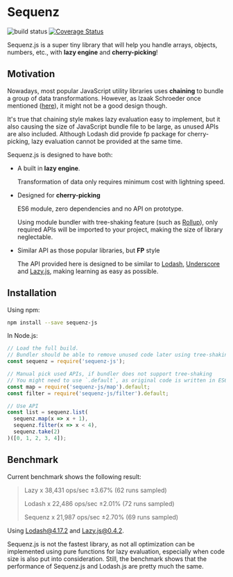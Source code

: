 Sequenz
=======

![build status](https://api.travis-ci.org/laysent/sequenz.svg?branch=master)
[![Coverage Status](https://coveralls.io/repos/github/laysent/sequenz/badge.svg?branch=master)](https://coveralls.io/github/laysent/sequenz?branch=master)

Sequenz.js is a super tiny library that will help you handle arrays, objects, numbers, etc., with
**lazy engine** and **cherry-picking**!

Motivation
----------

Nowadays, most popular JavaScript utility libraries uses **chaining** to bundle a group of data
transformations. However, as Izaak Schroeder once mentioned ([here](https://medium.com/making-internets/why-using-chain-is-a-mistake-9bc1f80d51ba#.69nr9odxl)),
it might not be a good design though.

It's true that chaining style makes lazy evaluation easy to implement, but it also causing the size
of JavaScript bundle file to be large, as unused APIs are also included. Although Lodash did
provide fp package for cherry-picking, lazy evaluation cannot be provided at the same time.

Sequenz.js is designed to have both:

+ A built in **lazy engine**.

  Transformation of data only requires minimum cost with lightning speed.

+ Designed for **cherry-picking**

  ES6 module, zero dependencies and no API on prototype.

  Using module bundler with tree-shaking feature (such as [Rollup](http://rollupjs.org/)), only
  required APIs will be imported to your project, making the size of library neglectable.

+ Similar API as those popular libraries, but **FP** style

  The API provided here is designed to be similar to [Lodash](https://lodash.com/),
  [Underscore](http://underscorejs.org/) and [Lazy.js](http://danieltao.com/lazy.js/), making
  learning as easy as possible.

Installation
------------

Using npm:

```bash
npm install --save sequenz-js
```

In Node.js:

```JavaScript
// Load the full build.
// Bundler should be able to remove unused code later using tree-shaking feature.
const sequenz = require('sequenz-js');

// Manual pick used APIs, if bundler does not support tree-shaking
// You might need to use `.default`, as original code is written in ES6
const map = require('sequenz-js/map').default;
const filter = require('sequenz-js/filter').default;

// Use API
const list = sequenz.list(
  sequenz.map(x => x + 1),
  sequenz.filter(x => x < 4),
  sequenz.take(2)
)([0, 1, 2, 3, 4]);
```

Benchmark
----------

Current benchmark shows the following result:

> Lazy x 38,431 ops/sec ±3.67% (62 runs sampled)
>
> Lodash x 22,486 ops/sec ±2.01% (72 runs sampled)
>
> Sequenz x 21,987 ops/sec ±2.70% (69 runs sampled)

Using Lodash@4.17.2 and Lazy.js@0.4.2.

Sequenz.js is not the fastest library, as not all optimization can be implemented using pure
functions for lazy evaluation, especially when code size is also put into consideration. Still,
the benchmark shows that the performance of Sequenz.js and Lodash.js are pretty much the same.
